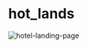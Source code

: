 # hot_lands
<img src="https://i.ibb.co/Qbj32vz/hotel-landing-page.png" alt="hotel-landing-page" border="0">
